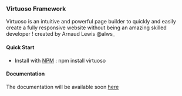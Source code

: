 ### Virtuoso Framework

Virtuoso is an intuitive and powerful page builder to quickly and easily create a fully responsive website without being an amazing skilled developer ! created by Arnaud Lewis @alws_

#### Quick Start

* Install with [NPM](https://github.com/prismicio/php-websitestarter/releases) : npm install virtuoso

#### Documentation

The documentation will be available soon [here](http://virtuoso.prismicwebsite.me)